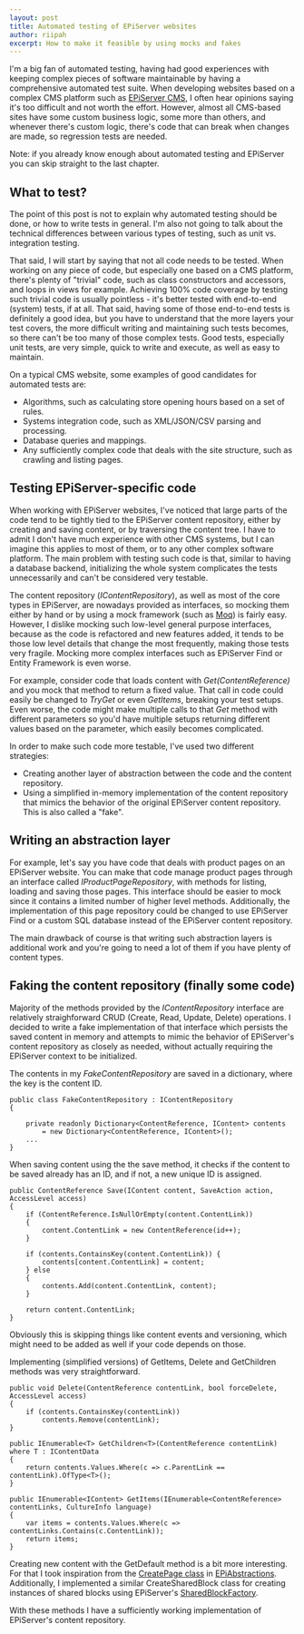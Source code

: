 ```yaml
---
layout: post
title: Automated testing of EPiServer websites
author: riipah
excerpt: How to make it feasible by using mocks and fakes
---
```


I'm a big fan of automated testing, having had good experiences with keeping complex pieces of software maintainable by having a comprehensive automated test suite. 
When developing websites based on a complex CMS platform such as [EPiServer CMS](http://www.episerver.com/), I often hear opinions saying it's too difficult and not worth the effort. 
However, almost all CMS-based sites have some custom business logic, some more than others, and whenever there's custom logic, there's code that can break when changes are made, 
so regression tests are needed.

Note: if you already know enough about automated testing and EPiServer you can skip straight to the last chapter.

## What to test?

The point of this post is not to explain why automated testing should be done, or how to write tests in general. 
I'm also not going to talk about the technical differences between various types of testing, such as unit vs. integration testing. 

That said, I will start by saying that not all code needs to be tested.
When working on any piece of code, but especially one based on a CMS platform, there's plenty of "trivial" code, such as class constructors and accessors, and loops in views for example.
Achieving 100% code coverage by testing such trivial code is usually pointless - it's better tested with end-to-end (system) tests, if at all. 
That said, having some of those end-to-end tests is definitely a good idea, but you have to understand that the more layers your test covers, 
the more difficult writing and maintaining such tests becomes, so there can't be too many of those complex tests. 
Good tests, especially unit tests, are very simple, quick to write and execute, as well as easy to maintain.

On a typical CMS website, some examples of good candidates for automated tests are:

* Algorithms, such as calculating store opening hours based on a set of rules.
* Systems integration code, such as XML/JSON/CSV parsing and processing.
* Database queries and mappings.
* Any sufficiently complex code that deals with the site structure, such as crawling and listing pages.

## Testing EPiServer-specific code

When working with EPiServer websites, I've noticed that large parts of the code tend to be tightly tied to the EPiServer content repository, 
either by creating and saving content, or by traversing the content tree. I have to admit I don't have much experience with other CMS systems, but I can imagine this applies to
most of them, or to any other complex software platform. 
The main problem with testing such code is that, similar to having a database backend, initializing the whole system complicates the tests unnecessarily and can't be considered very testable.

The content repository (*IContentRepository*), as well as most of the core types in EPiServer, are nowadays provided as interfaces, 
so mocking them either by hand or by using a mock framework (such as [Moq](https://github.com/Moq/moq4)) is fairly easy. 
However, I dislike mocking such low-level general purpose interfaces, because as the code is refactored and new features added, 
it tends to be those low level details that change the most frequently, making those tests very fragile. 
Mocking more complex interfaces such as EPiServer Find or Entity Framework is even worse.

For example, consider code that loads content with *Get<T>(ContentReference)* and you mock that method to return a fixed value. 
That call in code could easily be changed to *TryGet* or even *GetItems*, breaking your test setups. Even worse, the code might make multiple calls to that *Get* method
with different parameters so you'd have multiple setups returning different values based on the parameter, which easily becomes complicated.

In order to make such code more testable, I've used two different strategies:

* Creating another layer of abstraction between the code and the content repository.
* Using a simplified in-memory implementation of the content repository that mimics the behavior of the original EPiServer content repository. This is also called a "fake".

## Writing an abstraction layer

For example, let's say you have code that deals with product pages on an EPiServer website. 
You can make that code manage product pages through an interface called *IProductPageRepository*, with methods for listing, loading and saving those pages. 
This interface should be easier to mock since it contains a limited number of higher level methods. Additionally, the implementation of this page repository could be changed
to use EPiServer Find or a custom SQL database instead of the EPiServer content repository.

The main drawback of course is that writing such abstraction layers is additional work and you're going to need a lot of them if you have plenty of content types.

## Faking the content repository (finally some code)

Majority of the methods provided by the *IContentRepository* interface are relatively straighforward CRUD (Create, Read, Update, Delete) operations.
I decided to write a fake implementation of that interface which persists the saved content in memory and attempts to mimic the behavior of EPiServer's content repository as
closely as needed, without actually requiring the EPiServer context to be initialized.

The contents in my *FakeContentRepository* are saved in a dictionary, where the key is the content ID. 

```
public class FakeContentRepository : IContentRepository
{

    private readonly Dictionary<ContentReference, IContent> contents 
        = new Dictionary<ContentReference, IContent>();    
    ...
}
```

When saving content using the the save method, it checks if the content to be saved already has an ID, and if not, a new unique ID is assigned.

```
public ContentReference Save(IContent content, SaveAction action, AccessLevel access)
{            
    if (ContentReference.IsNullOrEmpty(content.ContentLink))
    {
        content.ContentLink = new ContentReference(id++);
    }

    if (contents.ContainsKey(content.ContentLink)) {
        contents[content.ContentLink] = content;
    } else
    {
        contents.Add(content.ContentLink, content);
    }

    return content.ContentLink;
}
```

Obviously this is skipping things like content events and versioning, which might need to be added as well if your code depends on those.

Implementing (simplified versions) of GetItems, Delete and GetChildren methods was very straightforward.

```
public void Delete(ContentReference contentLink, bool forceDelete, AccessLevel access)
{
    if (contents.ContainsKey(contentLink))
        contents.Remove(contentLink);
}  
    
public IEnumerable<T> GetChildren<T>(ContentReference contentLink) where T : IContentData
{
    return contents.Values.Where(c => c.ParentLink == contentLink).OfType<T>();
}

public IEnumerable<IContent> GetItems(IEnumerable<ContentReference> contentLinks, CultureInfo language)
{
    var items = contents.Values.Where(c => contentLinks.Contains(c.ContentLink));
    return items;
}      
```

Creating new content with the GetDefault method is a bit more interesting. 
For that I took inspiration from the [CreatePage class](https://github.com/MikeHook/EPiAbstractions/blob/master/EPiAbstractions.FixtureSupport/CreatePage.cs) 
in [EPiAbstractions](https://github.com/MikeHook/EPiAbstractions). 
Additionally, I implemented a similar CreateSharedBlock class for creating instances of shared blocks using EPiServer's 
[SharedBlockFactory](http://world.episerver.com/documentation/Class-library/?documentId=cms/9/B79494A8).

With these methods I have a sufficiently working implementation of EPiServer's content repository.